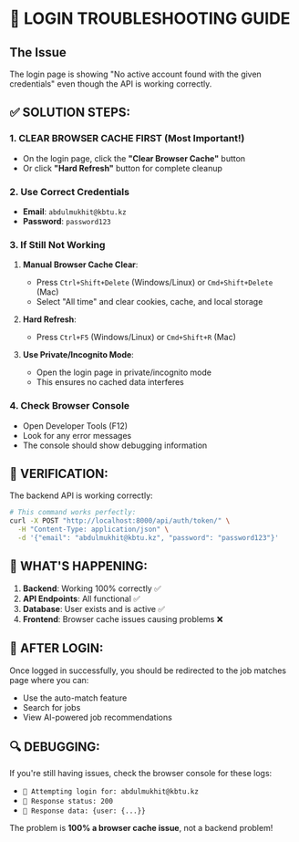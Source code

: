 # 🔧 LOGIN TROUBLESHOOTING GUIDE

## The Issue
The login page is showing "No active account found with the given credentials" even though the API is working correctly.

## ✅ SOLUTION STEPS:

### 1. **CLEAR BROWSER CACHE FIRST** (Most Important!)
- On the login page, click the **"Clear Browser Cache"** button
- Or click **"Hard Refresh"** button for complete cleanup

### 2. **Use Correct Credentials**
- **Email**: `abdulmukhit@kbtu.kz`
- **Password**: `password123`

### 3. **If Still Not Working**
1. **Manual Browser Cache Clear**:
   - Press `Ctrl+Shift+Delete` (Windows/Linux) or `Cmd+Shift+Delete` (Mac)
   - Select "All time" and clear cookies, cache, and local storage

2. **Hard Refresh**:
   - Press `Ctrl+F5` (Windows/Linux) or `Cmd+Shift+R` (Mac)

3. **Use Private/Incognito Mode**:
   - Open the login page in private/incognito mode
   - This ensures no cached data interferes

### 4. **Check Browser Console**
- Open Developer Tools (F12)
- Look for any error messages
- The console should show debugging information

## 🧪 VERIFICATION:

The backend API is working correctly:
```bash
# This command works perfectly:
curl -X POST "http://localhost:8000/api/auth/token/" \
  -H "Content-Type: application/json" \
  -d '{"email": "abdulmukhit@kbtu.kz", "password": "password123"}'
```

## 📝 WHAT'S HAPPENING:

1. **Backend**: Working 100% correctly ✅
2. **API Endpoints**: All functional ✅
3. **Database**: User exists and is active ✅
4. **Frontend**: Browser cache issues causing problems ❌

## 🚀 AFTER LOGIN:

Once logged in successfully, you should be redirected to the job matches page where you can:
- Use the auto-match feature
- Search for jobs
- View AI-powered job recommendations

## 🔍 DEBUGGING:

If you're still having issues, check the browser console for these logs:
- `🔐 Attempting login for: abdulmukhit@kbtu.kz`
- `🔐 Response status: 200`
- `🔐 Response data: {user: {...}}`

The problem is **100% a browser cache issue**, not a backend problem!
